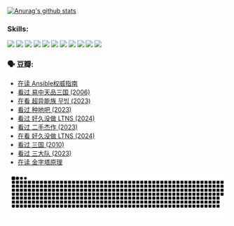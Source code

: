 
[![Anurag's github stats](https://github-readme-stats.vercel.app/api?username=w940853815)](https://github.com/anuraghazra/github-readme-stats)

### Skills:

<code><img height="32" src="https://cdn.jsdelivr.net/npm/simple-icons@v5/icons/python.svg"></code>
<code><img height="32" src="https://cdn.jsdelivr.net/npm/simple-icons@v5/icons/javascript.svg"></code>
<code><img height="32" src="https://cdn.jsdelivr.net/npm/simple-icons@v5/icons/django.svg"></code>
<code><img height="32" src="https://cdn.jsdelivr.net/npm/simple-icons@v5/icons/flask.svg"></code>
<code><img height="32" src="https://cdn.jsdelivr.net/npm/simple-icons@v5/icons/vuetify.svg"></code>
<code><img height="32" src="https://cdn.jsdelivr.net/npm/simple-icons@v5/icons/git.svg"></code>
<code><img height="32" src="https://cdn.jsdelivr.net/npm/simple-icons@v5/icons/docker.svg"></code>
<code><img height="32" src="https://cdn.jsdelivr.net/npm/simple-icons@v5/icons/postgresql.svg"></code>
<code><img height="32" src="https://cdn.jsdelivr.net/npm/simple-icons@v5/icons/elasticsearch.svg"></code>
<code><img height="32" src="https://cdn.jsdelivr.net/npm/simple-icons@v5/icons/macos.svg"></code>
<code><img height="32" src="https://cdn.jsdelivr.net/npm/simple-icons@v5/icons/linux.svg"></code>

### 🗣 豆瓣:

<!-- DOUBAN-ACTIVITIES:START -->
- [在读 Ansible权威指南](https://www.douban.com/people/136069238/status/4539151450/?_i=09403341)
- [看过 易中天品三国‎ (2006)](https://www.douban.com/people/136069238/status/4529910812/?_i=09403341)
- [在看 超异能族 무빙‎ (2023)](https://www.douban.com/people/136069238/status/4527291077/?_i=09403341)
- [看过 种地吧‎ (2023)](https://www.douban.com/people/136069238/status/4527289637/?_i=09403341)
- [看过 好久没做 LTNS‎ (2024)](https://www.douban.com/people/136069238/status/4527289515/?_i=09403341)
- [看过 二手杰作‎ (2023)](https://www.douban.com/people/136069238/status/4522502716/?_i=09403341)
- [在看 好久没做 LTNS‎ (2024)](https://www.douban.com/people/136069238/status/4521969883/?_i=09403341)
- [看过 三国‎ (2010)](https://www.douban.com/people/136069238/status/4521634661/?_i=09403341)
- [看过 三大队‎ (2023)](https://www.douban.com/people/136069238/status/4510323325/?_i=09403341)
- [在读 金字塔原理](https://www.douban.com/people/136069238/status/4507497587/?_i=09403341)
<!-- DOUBAN-ACTIVITIES:END -->


![Snake animation](https://raw.githubusercontent.com/w940853815/w940853815/output/github-contribution-grid-snake.svg)

<!--
**w940853815/w940853815** is a ✨ _special_ ✨ repository because its `README.md` (this file) appears on your GitHub profile.

Here are some ideas to get you started:

- 🔭 I’m currently working on ...
- 🌱 I’m currently learning ...
- 👯 I’m looking to collaborate on ...
- 🤔 I’m looking for help with ...
- 💬 Ask me about ...
- 📫 How to reach me: ...
- 😄 Pronouns: ...
- ⚡ Fun fact: ...
-->
